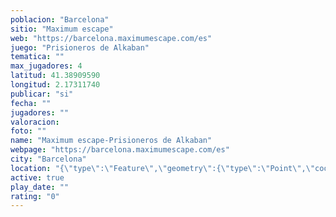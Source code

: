 ```yaml
---
poblacion: "Barcelona"
sitio: "Maximum escape"
web: "https://barcelona.maximumescape.com/es"
juego: "Prisioneros de Alkaban"
tematica: ""
max_jugadores: 4
latitud: 41.38909590
longitud: 2.17311740
publicar: "si"
fecha: ""
jugadores: ""
valoracion: 
foto: ""
name: "Maximum escape-Prisioneros de Alkaban"
webpage: "https://barcelona.maximumescape.com/es"
city: "Barcelona"
location: "{\"type\":\"Feature\",\"geometry\":{\"type\":\"Point\",\"coordinates\":[41.3890959,2.1731174]}}"
active: true
play_date: ""
rating: "0"
---
```

